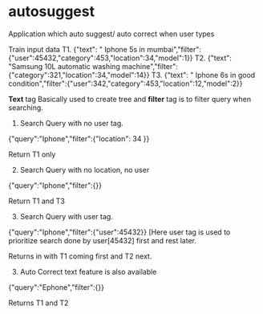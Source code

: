 # autosuggest
Application which auto suggest/ auto correct when user types 

Train input data 
T1. {"text": " Iphone 5s in mumbai","filter":{"user":45432,"category":453,"location":34,"model":1}}
T2. {"text": "Samsung 10L automatic washing machine","filter":{"category":321,"location":34,"model":14}}
T3. {"text": " Iphone 6s in good condition","filter":{"user":342,"category":453,"location":12,"model":2}}

<b>Text</b> tag Basically used to create tree and <b>filter</b> tag is to filter query when searching.
1. Search Query with no user tag.

{"query":"Iphone","filter":{"location": 34 }}

Return  T1 only

2. Search Query with no location, no user

{"query":"Iphone","filter":{}}

Return T1 and T3

3. Search Query with user tag.

{"query":"Iphone","filter":{"user":45432}} [Here user tag is used to prioritize search done by user[45432] first and rest later.

Returns in with T1 coming first and T2 next.

3. Auto Correct text feature is also available

{"query":"Ephone","filter":{}}

Returns T1 and T2
